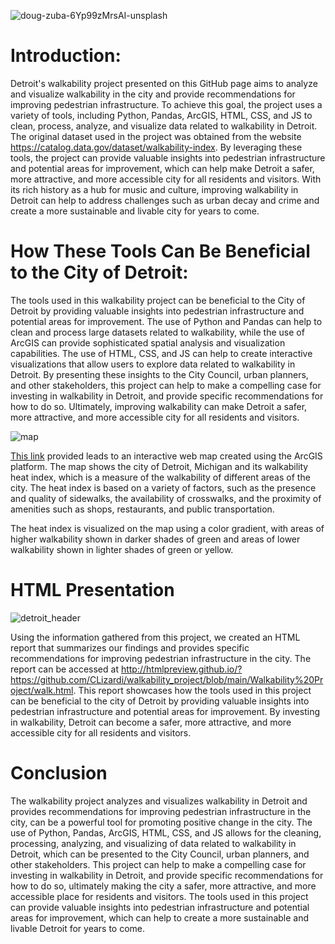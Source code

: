 ![doug-zuba-6Yp99zMrsAI-unsplash](https://user-images.githubusercontent.com/52866379/236731901-cefaec00-311a-4096-9be3-e1beb24b99cb.jpg)

# Introduction:
Detroit's walkability project presented on this GitHub page aims to analyze and visualize walkability in the city and provide recommendations for improving pedestrian infrastructure. To achieve this goal, the project uses a variety of tools, including Python, Pandas, ArcGIS, HTML, CSS, and JS to clean, process, analyze, and visualize data related to walkability in Detroit. The original dataset used in the project was obtained from the website https://catalog.data.gov/dataset/walkability-index. By leveraging these tools, the project can provide valuable insights into pedestrian infrastructure and potential areas for improvement, which can help make Detroit a safer, more attractive, and more accessible city for all residents and visitors. With its rich history as a hub for music and culture, improving walkability in Detroit can help to address challenges such as urban decay and crime and create a more sustainable and livable city for years to come.

# How These Tools Can Be Beneficial to the City of Detroit:
The tools used in this walkability project can be beneficial to the City of Detroit by providing valuable insights into pedestrian infrastructure and potential areas for improvement. The use of Python and Pandas can help to clean and process large datasets related to walkability, while the use of ArcGIS can provide sophisticated spatial analysis and visualization capabilities. The use of HTML, CSS, and JS can help to create interactive visualizations that allow users to explore data related to walkability in Detroit. By presenting these insights to the City Council, urban planners, and other stakeholders, this project can help to make a compelling case for investing in walkability in Detroit, and provide specific recommendations for how to do so. Ultimately, improving walkability can make Detroit a safer, more attractive, and more accessible city for all residents and visitors.

![map](https://user-images.githubusercontent.com/52866379/236731373-a2cb7ebc-6518-4303-998d-32e2e3955817.png)


[This link](https://www.arcgis.com/home/webmap/viewer.html?webmap=5e2f81dcd722412d92eebac112909325&extent=-83.39,42.2444,-82.8259,42.4805) provided leads to an interactive web map created using the ArcGIS platform. The map shows the city of Detroit, Michigan and its walkability heat index, which is a measure of the walkability of different areas of the city. The heat index is based on a variety of factors, such as the presence and quality of sidewalks, the availability of crosswalks, and the proximity of amenities such as shops, restaurants, and public transportation.

The heat index is visualized on the map using a color gradient, with areas of higher walkability shown in darker shades of green and areas of lower walkability shown in lighter shades of green or yellow.

# HTML Presentation

![detroit_header](https://user-images.githubusercontent.com/52866379/236734109-2fd0e72b-5f8c-462a-aec5-9194eff34ebb.png)

Using the information gathered from this project, we created an HTML report that summarizes our findings and provides specific recommendations for improving pedestrian infrastructure in the city. The report can be accessed at http://htmlpreview.github.io/?https://github.com/CLizardi/walkability_project/blob/main/Walkability%20Project/walk.html. This report showcases how the tools used in this project can be beneficial to the city of Detroit by providing valuable insights into pedestrian infrastructure and potential areas for improvement. By investing in walkability, Detroit can become a safer, more attractive, and more accessible city for all residents and visitors.

# Conclusion
The walkability project analyzes and visualizes walkability in Detroit and provides recommendations for improving pedestrian infrastructure in the city, can be a powerful tool for promoting positive change in the city. The use of Python, Pandas, ArcGIS, HTML, CSS, and JS allows for the cleaning, processing, analyzing, and visualizing of data related to walkability in Detroit, which can be presented to the City Council, urban planners, and other stakeholders. This project can help to make a compelling case for investing in walkability in Detroit, and provide specific recommendations for how to do so, ultimately making the city a safer, more attractive, and more accessible place for residents and visitors. The tools used in this project can provide valuable insights into pedestrian infrastructure and potential areas for improvement, which can help to create a more sustainable and livable Detroit for years to come.
